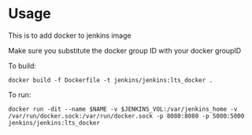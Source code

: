 # Usage

This is to add docker to jenkins image

Make sure you substitute the docker group ID with your docker groupID

To build:

```
docker build -f Dockerfile -t jenkins/jenkins:lts_docker .
```

To run:

```
docker run -dit --name $NAME -v $JENKINS_VOL:/var/jenkins_home -v /var/run/docker.sock:/var/run/docker.sock -p 8080:8080 -p 5000:5000 jenkins/jenkins:lts_docker
```

